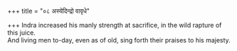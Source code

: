 +++
title = "०८ अस्येदिन्द्रो वावृधे"

+++
Indra increased his manly strength at sacrifice, in the wild rapture of this juice.  
     And living men to-day, even as of old, sing forth their praises to his majesty.